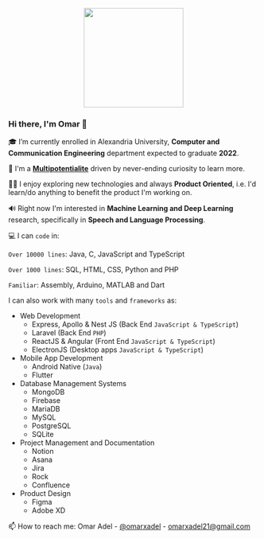 <p align="center">
<img src="https://i.imgur.com/iBzGy19.png" width=200 height=200/>

### Hi there, I'm Omar 👋

<!--
**omarxadel/omarxadel** is a ✨ _special_ ✨ repository because its `README.md` (this file) appears on your GitHub profile.

Here are some ideas to get you started:

- 🔭 I’m currently working on ...
- 🌱 I’m currently learning ...
- 👯 I’m looking to collaborate on ...
- 🤔 I’m looking for help with ...
- 💬 Ask me about ...
- 📫 How to reach me: ...
- 😄 Pronouns: ...
- ⚡ Fun fact: ...
-->                                                                                  

🎓 I’m currently enrolled in Alexandria University, **Computer and Communication Engineering** department expected to graduate **2022**.

🌱 I'm a [**Multipotentialite**](https://en.wikipedia.org/wiki/Multipotentiality) driven by never-ending curiosity to learn more.
  
👨‍💻 I enjoy exploring new technologies and always **Product Oriented**, i.e. I'd learn/do anything to benefit the product I'm working on.


<!-- 👯 I’m looking for **internships** to expand my knowledge and networks. -->

🔊 Right now I'm interested in **Machine Learning and Deep Learning** research, specifically in **Speech and Language Processing**.

💻 I can `code` in:

`Over 10000 lines`: Java, C, JavaScript and TypeScript

`Over 1000 lines`: SQL, HTML, CSS, Python and PHP

`Familiar`: Assembly, Arduino, MATLAB and Dart

I can also work with many `tools` and `frameworks` as: 
- Web Development
  - Express, Apollo & Nest JS (Back End `JavaScript & TypeScript`)
  - Laravel (Back End `PHP`)
  - ReactJS & Angular (Front End `JavaScript & TypeScript`) 
  - ElectronJS (Desktop apps `JavaScript & TypeScript`)
- Mobile App Development
  - Android Native (`Java`)
  - Flutter
- Database Management Systems
  - MongoDB
  - Firebase
  - MariaDB
  - MySQL
  - PostgreSQL
  - SQLite 
- Project Management and Documentation
  - Notion
  - Asana
  - Jira 
  - Rock
  - Confluence
- Product Design
  - Figma 
  - Adobe XD

📫 How to reach me:
Omar Adel - [@omarxadel](https://twitter.com/omarxadel) - omarxadel21@gmail.com

</p>

